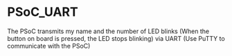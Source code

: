 # PSoC_UART
The PSoC transmits my name and the number of LED blinks (When the button on board is pressed, the LED stops blinking) via UART (Use PuTTY to communicate with the PSoC)
